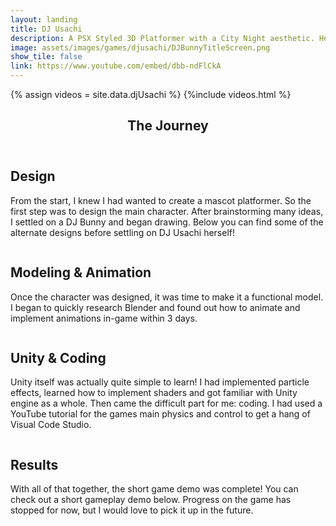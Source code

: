 ```yaml
---
layout: landing
title: DJ Usachi
description: A PSX Styled 3D Platformer with a City Night aesthetic. Help Usachi try to collect all of her missing vinyls!
image: assets/images/games/djusachi/DJBunnyTitleScreen.png
show_tile: false
link: https://www.youtube.com/embed/dbb-ndFlCkA
---
```

{% assign videos = site.data.djUsachi %}
{%include videos.html %}

<!-- One -->
<section id="one">
    <div class="inner">
        <header class="major">
            <h1>The Journey</h1>
        </header>
        <h2 id="design">Design</h2>
        <p>From the start, I knew I had wanted to create a mascot platformer. So the first step was to design the main character. After brainstorming many ideas, I settled on a DJ Bunny and began drawing. Below you can find some of the alternate designs before settling on DJ Usachi herself!</p>
        <div class="box alt">
            <div class="row uniform">
                <div class="4u"><span class="image fit"><img src="{% link assets/images/games/djusachi/DJ_Bunny_1.png %}" alt="" /></span></div>
                <div class="4u"><span class="image fit"><img src="{% link assets/images/games/djusachi/DJ_Bunny_2.png %}" alt="" /></span></div>
                <div class="4u"><span class="image fit"><img src="{% link assets/images/games/djusachi/DJ_Bunny_3.png %}" alt="" /></span></div>
                <div class="4u"><span class="image fit"><img src="{% link assets/images/games/djusachi/DJ_Usachi_Original_Drawing.png %}" alt="" /></span></div>
            </div>
        </div>
        <h2 id="modeling">Modeling & Animation</h2>
        <p>Once the character was designed, it was time to make it a functional model. I began to quickly research Blender and found out how to animate and implement animations in-game within 3 days.</p>
        <div class="box alt">
            <div class="row uniform">
                <div class="4u"><span class="image fit"><img src="{% link assets/images/games/djusachi/DJ_Usachi_Original_Blender_Model.png %}" alt="" /></span></div>
            </div>
        </div>
        <h2 id="coding">Unity & Coding</h2>
        <p>Unity itself was actually quite simple to learn! I had implemented particle effects, learned how to implement shaders and got familiar with Unity engine as a whole. Then came the difficult part for me: coding. I had used a YouTube tutorial for the games main physics and control to get a hang of Visual Code Studio. </p>
        <div class="box alt">
            <div class="row uniform">
                <div class="4u"><span class="image fit"><img src="{% link assets/images/games/djusachi/UnityUsachi.png %}" alt="" /></span></div>
                <div class="4u"><span class="image fit"><img src="{% link assets/images/games/djusachi/UnityUsachi_2.png %}" alt="" /></span></div>
            </div>
        </div>
        <h2 id="results">Results</h2>
        <p>With all of that together, the short game demo was complete! You can check out a short gameplay demo below. Progress on the game has stopped for now, but I would love to pick it up in the future.</p>
    </div>
<section>